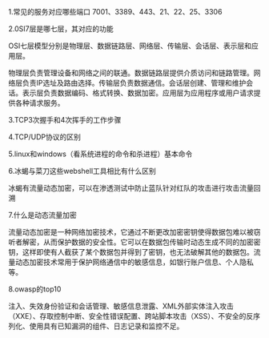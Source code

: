 1.常见的服务对应哪些端口 7001、3389、443、21、22、25、3306



2.0SI7层是哪七层，其对应的功能



OSI七层模型分别是物理层、数据链路层、网络层、传输层、会话层、表示层和应用层。

物理层负责管理设备和网络之间的联通。数据链路层提供介质访问和链路管理。网络层负责IP选址及路由选择。传输层负责数据通信。会话层创建、管理和维护会话。表示层负责数据编码、格式转换、数据加密。应用层为应用程序或用户请求提供各种请求服务。



3.TCP3次握手和4次挥手的工作步骤



4.TCP/UDP协议的区别



5.linux和windows（看系统进程的命令和杀进程）基本命令



6.冰蝎与菜刀这些webshell工具相比有什么区别

冰蝎有流量动态加密，可以在渗透测试中防止蓝队针对红队的攻击进行攻击流量回溯



7.什么是动态流量加密

流量动态加密是一种网络加密技术，它通过不断更改加密密钥使得数据包难以被窃听者解密，从而保护数据的安全性。它可以在数据包传输时动态生成不同的加密密钥，这样即使有人截获了某个数据包并得到了密钥，也无法破解其他的数据包。流量动态加密技术常用于保护网络通信中的敏感信息，如银行账户信息、个人隐私等。



8.owasp的top10

注入、失效身份验证和会话管理、敏感信息泄露、XML外部实体注入攻击（XXE）、存取控制中断、安全性错误配置、跨站脚本攻击（XSS）、不安全的反序列化、使用具有已知漏洞的组件、日志记录和监控不足。
